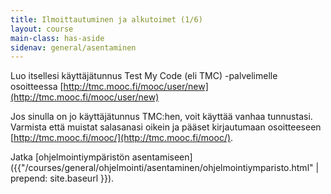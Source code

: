 ```yaml
---
title: Ilmoittautuminen ja alkutoimet (1/6)
layout: course
main-class: has-aside
sidenav: general/asentaminen
---
```

Luo itsellesi käyttäjätunnus Test My Code (eli TMC) -palvelimelle osoitteessa [http://tmc.mooc.fi/mooc/user/new](http://tmc.mooc.fi/mooc/user/new)

Jos sinulla on jo käyttäjätunnus TMC:hen, voit käyttää vanhaa tunnustasi. Varmista että muistat salasanasi oikein ja pääset kirjautumaan osoitteeseen [http://tmc.mooc.fi/mooc/](http://tmc.mooc.fi/mooc/).

Jatka [ohjelmointiympäristön asentamiseen]({{"/courses/general/ohjelmointi/asentaminen/ohjelmointiymparisto.html" | prepend: site.baseurl }}).